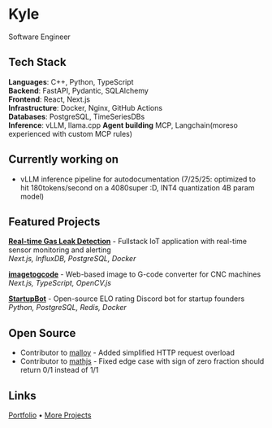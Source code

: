 # Kyle
Software Engineer

## Tech Stack
**Languages**: C++, Python, TypeScript  
**Backend**: FastAPI, Pydantic, SQLAlchemy  
**Frontend**: React, Next.js  
**Infrastructure**: Docker, Nginx, GitHub Actions  
**Databases**: PostgreSQL, TimeSeriesDBs  
**Inference**: vLLM, llama.cpp
**Agent building** MCP, Langchain(moreso experienced with custom MCP rules)

## Currently working on
- vLLM inference pipeline for autodocumentation (7/25/25: optimized to hit 180tokens/second on a 4080super :D, INT4 quantization 4B param model)

## Featured Projects

**[Real-time Gas Leak Detection](https://sonicsensing.com)** - Fullstack IoT application with real-time sensor monitoring and alerting  
*Next.js, InfluxDB, PostgreSQL, Docker*

**[imagetogcode](https://github.com/kyle-compute/imagetogcode)** - Web-based image to G-code converter for CNC machines  
*Next.js, TypeScript, OpenCV.js*

**[StartupBot](https://github.com/kyle-compute/StartupBot)** - Open-source ELO rating Discord bot for startup founders  
*Python, PostgreSQL, Redis, Docker*

## Open Source
- Contributor to [malloy](https://github.com/Tectu/malloy/) - Added simplified HTTP request overload
- Contributor to [mathjs](https://github.com/josdejong/mathjs/commit/aedbee550d156ca47e727a9604cff6fba6093756) - Fixed edge case with sign of zero fraction should return 0/1 instead of 1/1

## Links
[Portfolio](https://kylecompute.lol) • [More Projects](https://github.com/kyle-compute)
